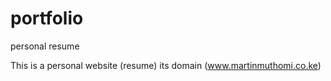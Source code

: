 # portfolio
personal resume

This is a personal website (resume)
its domain (www.martinmuthomi.co.ke)
